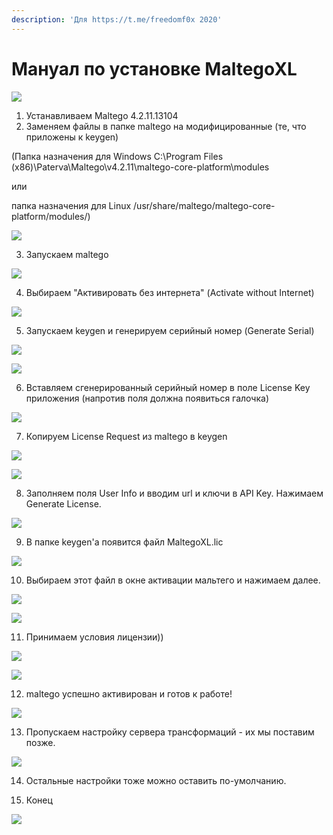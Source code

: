 ```yaml
---
description: 'Для https://t.me/freedomf0x 2020'
---
```


# Мануал по установке MaltegoXL

![](../../.gitbook/assets/image%20%28196%29.png)

1. Устанавливаем Maltego 4.2.11.13104
2. Заменяем файлы в папке maltego на модифицированные \(те, что приложены к keygen\)

\(Папка назначения для Windows C:\Program Files \(x86\)\Paterva\Maltego\v4.2.11\maltego-core-platform\modules 

или

папка назначения для Linux /usr/share/maltego/maltego-core-platform/modules/\)

![](../../.gitbook/assets/image%20%28181%29.png)

3. Запускаем maltego

![](../../.gitbook/assets/image%20%28179%29.png)

 4. Выбираем "Активировать без интернета" \(Activate without Internet\)

![](../../.gitbook/assets/image%20%28197%29.png)

5. Запускаем keygen и генерируем серийный номер \(Generate Serial\)

![](../../.gitbook/assets/image%20%28192%29.png)

![](../../.gitbook/assets/image%20%28182%29.png)

6. Вставляем сгенерированный серийный номер в поле License Key приложения \(напротив поля должна появиться галочка\)

![](../../.gitbook/assets/image%20%28188%29.png)

7. Копируем License Request из maltego в keygen

![](../../.gitbook/assets/image%20%28183%29.png)

![](../../.gitbook/assets/image%20%28178%29.png)

8. Заполняем поля User Info и вводим url и ключи в API Key. Нажимаем Generate License.

![](../../.gitbook/assets/image%20%28187%29.png)



9. В папке keygen'a появится файл MaltegoXL.lic

![](../../.gitbook/assets/image%20%28190%29.png)

10. Выбираем этот файл в окне активации мальтего и нажимаем далее.

![](../../.gitbook/assets/image%20%28185%29.png)

![](../../.gitbook/assets/image%20%28189%29.png)

11. Принимаем условия лицензии\)\)

![](../../.gitbook/assets/image%20%28177%29.png)

![](../../.gitbook/assets/image%20%28193%29.png)

12. maltego успешно активирован и готов к работе!

![](../../.gitbook/assets/image%20%28194%29.png)

13. Пропускаем настройку сервера трансформаций - их мы поставим позже.

![](../../.gitbook/assets/image%20%28198%29.png)

14. Остальные настройки тоже можно оставить по-умолчанию.

15. Конец

![](../../.gitbook/assets/image%20%28195%29.png)

